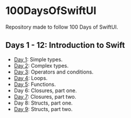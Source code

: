 
# 100DaysOfSwiftUI

Repository made to follow 100 Days of SwiftUI.

## Days 1 - 12: Introduction to Swift

- [Day 1](Introduction/Day01): Simple types.
- [Day 2](Introduction/Day02): Complex types.
- [Day 3](Introduction/Day03): Operators and conditions.
- [Day 4](Introduction/Day04): Loops.
- [Day 5](Introduction/Day05): Functions.
- Day 6: Closures, part one.
- [Day 7](Introduction/Day07): Closures, part two.
- Day 8: Structs, part one.
- [Day 9](Introduction/Day09): Structs, part two.
